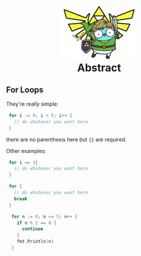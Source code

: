 <div align="center">
  <h1>
    <img src="https://raw.githubusercontent.com/ashleymcnamara/gophers/master/GopherLink.png" width="192" /><br />
    Abstract
  </h1>
</div>

## For Loops

They're really simple:

```go
 for i := 0; i < 5; i++ {
   // do whatever you want here
 }
```

there are no parenthesis here but `{}` are required.

Other examples:

```go
 for i <= 3{
   // do whatever you want here
 }
```

```go
 for {
   // do whatever you want here
   break
 }
```

```go
  for n := 0; n <= 5; n++ {
    if n % 2 == 0 {
      continue
    }
    fmt.Println(n)
  }
```
